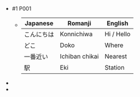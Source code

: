 - #1 P001
	- | Japanese   | Romanji        | English       |
	  |------------|---------------|---------------|
	  | こんにちは  | Konnichiwa    | Hi / Hello    |
	  | どこ        | Doko          | Where        |
	  | 一番近い    | Ichiban chikai | Nearest      |
	  | 駅        | Eki           | Station      |
-
-